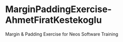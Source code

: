 # MarginPaddingExercise-AhmetFiratKestekoglu
Margin &amp; Padding Exercise for Neos Software Training
